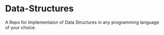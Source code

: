# Data-Structures
A Repo for Implementaion of Data Structures in any programming language of your choice.

